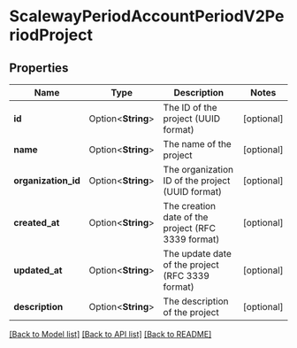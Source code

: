 # ScalewayPeriodAccountPeriodV2PeriodProject

## Properties

Name | Type | Description | Notes
------------ | ------------- | ------------- | -------------
**id** | Option<**String**> | The ID of the project (UUID format) | [optional]
**name** | Option<**String**> | The name of the project | [optional]
**organization_id** | Option<**String**> | The organization ID of the project (UUID format) | [optional]
**created_at** | Option<**String**> | The creation date of the project (RFC 3339 format) | [optional]
**updated_at** | Option<**String**> | The update date of the project (RFC 3339 format) | [optional]
**description** | Option<**String**> | The description of the project | [optional]

[[Back to Model list]](../README.md#documentation-for-models) [[Back to API list]](../README.md#documentation-for-api-endpoints) [[Back to README]](../README.md)


